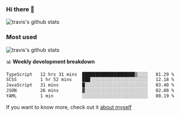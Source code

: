 ### Hi there 👋

<!--
**HondryTravis/HondryTravis** is a ✨ _special_ ✨ repository because its `README.md` (this file) appears on your GitHub profile.

Here are some ideas to get you started:

- 🔭 I’m currently working on ...
- 🌱 I’m currently learning ...
- 👯 I’m looking to collaborate on ...
- 🤔 I’m looking for help with ...
- 💬 Ask me about ...
- 📫 How to reach me: ...
- 😄 Pronouns: ...
- ⚡ Fun fact: ...
-->

![travis's github stats](https://github-readme-stats.vercel.app/api?username=HondryTravis&hide=stars)
### Most used
![travis's github stats](https://github-readme-stats.anuraghazra1.vercel.app/api/top-langs/?username=HondryTravis&layout=compact&hide_title=true)

📊 **Weekly development breakdown**

<!--START_SECTION:waka-->

```txt
TypeScript   12 hrs 31 mins  ████████████████████▒░░░░   81.29 %
SCSS         1 hr 52 mins    ███░░░░░░░░░░░░░░░░░░░░░░   12.18 %
JavaScript   31 mins         █░░░░░░░░░░░░░░░░░░░░░░░░   03.40 %
JSON         26 mins         ▓░░░░░░░░░░░░░░░░░░░░░░░░   02.88 %
YAML         1 min           ░░░░░░░░░░░░░░░░░░░░░░░░░   00.19 %
```

<!--END_SECTION:waka-->

If you want to know more, check out it [about myself](https://hondrytravis.github.io/)
